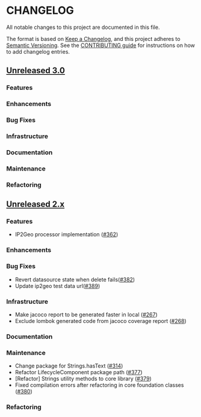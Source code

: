 # CHANGELOG
All notable changes to this project are documented in this file.

The format is based on [Keep a Changelog](https://keepachangelog.com/en/1.0.0/), and this project adheres to [Semantic Versioning](https://semver.org/spec/v2.0.0.html). See the [CONTRIBUTING guide](./CONTRIBUTING.md#Changelog) for instructions on how to add changelog entries.

## [Unreleased 3.0](https://github.com/opensearch-project/geospatial/compare/2.x...HEAD)
### Features
### Enhancements
### Bug Fixes
### Infrastructure
### Documentation
### Maintenance
### Refactoring

## [Unreleased 2.x](https://github.com/opensearch-project/geospatial/compare/2.9...2.x)
### Features
* IP2Geo processor implementation ([#362](https://github.com/opensearch-project/geospatial/pull/362))
### Enhancements
### Bug Fixes
* Revert datasource state when delete fails([#382](https://github.com/opensearch-project/geospatial/pull/382))
* Update ip2geo test data url([#389](https://github.com/opensearch-project/geospatial/pull/389))
### Infrastructure
* Make jacoco report to be generated faster in local ([#267](https://github.com/opensearch-project/geospatial/pull/267))
* Exclude lombok generated code from jacoco coverage report ([#268](https://github.com/opensearch-project/geospatial/pull/268))
### Documentation
### Maintenance
* Change package for Strings.hasText ([#314](https://github.com/opensearch-project/geospatial/pull/314))
* Refactor LifecycleComponent package path ([#377](https://github.com/opensearch-project/geospatial/pull/377))
* [Refactor] Strings utility methods to core library ([#379](https://github.com/opensearch-project/geospatial/pull/379))
* Fixed compilation errors after refactoring in core foundation classes ([#380](https://github.com/opensearch-project/geospatial/pull/380))
### Refactoring
